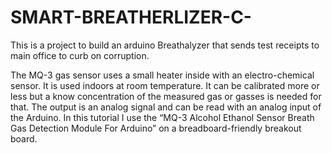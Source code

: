 # SMART-BREATHERLIZER-C-
This is a project to build an arduino Breathalyzer that sends test receipts to main office to curb on corruption.


The MQ-3 gas sensor uses a small heater inside with an electro-chemical sensor. It is used indoors at room temperature. It can be calibrated more or less but a know concentration of the measured gas or gasses is needed for that. The output is an analog signal and can be read with an analog input of the Arduino. In this tutorial I use the “MQ-3 Alcohol Ethanol Sensor Breath Gas Detection Module For Arduino” on a breadboard-friendly breakout board.
